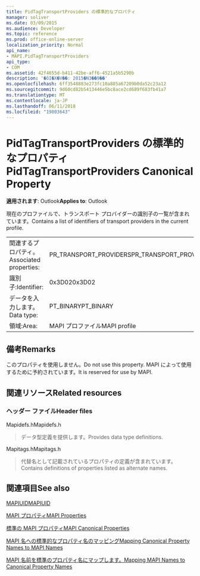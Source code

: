 ```yaml
---
title: PidTagTransportProviders の標準的なプロパティ
manager: soliver
ms.date: 03/09/2015
ms.audience: Developer
ms.topic: reference
ms.prod: office-online-server
localization_priority: Normal
api_name:
- MAPI.PidTagTransportProviders
api_type:
- COM
ms.assetid: 42f4655d-b411-42be-aff6-4521a5b5290b
description: '�ŏI�X�V��: 2015�N3��9��'
ms.openlocfilehash: 6ff3548883e273fc10a885a67209b0da52c23a12
ms.sourcegitcommit: 9d60cd82b5413446e5bc8ace2cd689f683fb41a7
ms.translationtype: MT
ms.contentlocale: ja-JP
ms.lasthandoff: 06/11/2018
ms.locfileid: "19803643"
---
```

# <a name="pidtagtransportproviders-canonical-property"></a><span data-ttu-id="f9b40-103">PidTagTransportProviders の標準的なプロパティ</span><span class="sxs-lookup"><span data-stu-id="f9b40-103">PidTagTransportProviders Canonical Property</span></span>

  
  
<span data-ttu-id="f9b40-104">**適用されます**: Outlook</span><span class="sxs-lookup"><span data-stu-id="f9b40-104">**Applies to**: Outlook</span></span> 
  
<span data-ttu-id="f9b40-105">現在のプロファイルで、トランスポート プロバイダーの識別子の一覧が含まれています。</span><span class="sxs-lookup"><span data-stu-id="f9b40-105">Contains a list of identifiers of transport providers in the current profile.</span></span>
  
|||
|:-----|:-----|
|<span data-ttu-id="f9b40-106">関連するプロパティ。</span><span class="sxs-lookup"><span data-stu-id="f9b40-106">Associated properties:</span></span>  <br/> |<span data-ttu-id="f9b40-107">PR_TRANSPORT_PROVIDERS</span><span class="sxs-lookup"><span data-stu-id="f9b40-107">PR_TRANSPORT_PROVIDERS</span></span>  <br/> |
|<span data-ttu-id="f9b40-108">識別子:</span><span class="sxs-lookup"><span data-stu-id="f9b40-108">Identifier:</span></span>  <br/> |<span data-ttu-id="f9b40-109">0x3D02</span><span class="sxs-lookup"><span data-stu-id="f9b40-109">0x3D02</span></span>  <br/> |
|<span data-ttu-id="f9b40-110">データを入力します。</span><span class="sxs-lookup"><span data-stu-id="f9b40-110">Data type:</span></span>  <br/> |<span data-ttu-id="f9b40-111">PT_BINARY</span><span class="sxs-lookup"><span data-stu-id="f9b40-111">PT_BINARY</span></span>  <br/> |
|<span data-ttu-id="f9b40-112">領域:</span><span class="sxs-lookup"><span data-stu-id="f9b40-112">Area:</span></span>  <br/> |<span data-ttu-id="f9b40-113">MAPI プロファイル</span><span class="sxs-lookup"><span data-stu-id="f9b40-113">MAPI profile</span></span>  <br/> |
   
## <a name="remarks"></a><span data-ttu-id="f9b40-114">備考</span><span class="sxs-lookup"><span data-stu-id="f9b40-114">Remarks</span></span>

<span data-ttu-id="f9b40-115">このプロパティを使用しません。</span><span class="sxs-lookup"><span data-stu-id="f9b40-115">Do not use this property.</span></span> <span data-ttu-id="f9b40-116">MAPI によって使用するために予約されています。</span><span class="sxs-lookup"><span data-stu-id="f9b40-116">It is reserved for use by MAPI.</span></span>
  
## <a name="related-resources"></a><span data-ttu-id="f9b40-117">関連リソース</span><span class="sxs-lookup"><span data-stu-id="f9b40-117">Related resources</span></span>

### <a name="header-files"></a><span data-ttu-id="f9b40-118">ヘッダー ファイル</span><span class="sxs-lookup"><span data-stu-id="f9b40-118">Header files</span></span>

<span data-ttu-id="f9b40-119">Mapidefs.h</span><span class="sxs-lookup"><span data-stu-id="f9b40-119">Mapidefs.h</span></span>
  
> <span data-ttu-id="f9b40-120">データ型定義を提供します。</span><span class="sxs-lookup"><span data-stu-id="f9b40-120">Provides data type definitions.</span></span>
    
<span data-ttu-id="f9b40-121">Mapitags.h</span><span class="sxs-lookup"><span data-stu-id="f9b40-121">Mapitags.h</span></span>
  
> <span data-ttu-id="f9b40-122">代替名として記載されているプロパティの定義が含まれています。</span><span class="sxs-lookup"><span data-stu-id="f9b40-122">Contains definitions of properties listed as alternate names.</span></span>
    
## <a name="see-also"></a><span data-ttu-id="f9b40-123">関連項目</span><span class="sxs-lookup"><span data-stu-id="f9b40-123">See also</span></span>



[<span data-ttu-id="f9b40-124">MAPIUID</span><span class="sxs-lookup"><span data-stu-id="f9b40-124">MAPIUID</span></span>](mapiuid.md)


[<span data-ttu-id="f9b40-125">MAPI プロパティ</span><span class="sxs-lookup"><span data-stu-id="f9b40-125">MAPI Properties</span></span>](mapi-properties.md)
  
[<span data-ttu-id="f9b40-126">標準の MAPI プロパティ</span><span class="sxs-lookup"><span data-stu-id="f9b40-126">MAPI Canonical Properties</span></span>](mapi-canonical-properties.md)
  
[<span data-ttu-id="f9b40-127">MAPI 名への標準的なプロパティ名のマッピング</span><span class="sxs-lookup"><span data-stu-id="f9b40-127">Mapping Canonical Property Names to MAPI Names</span></span>](mapping-canonical-property-names-to-mapi-names.md)
  
[<span data-ttu-id="f9b40-128">MAPI 名前を標準のプロパティ名にマップします。</span><span class="sxs-lookup"><span data-stu-id="f9b40-128">Mapping MAPI Names to Canonical Property Names</span></span>](mapping-mapi-names-to-canonical-property-names.md)

